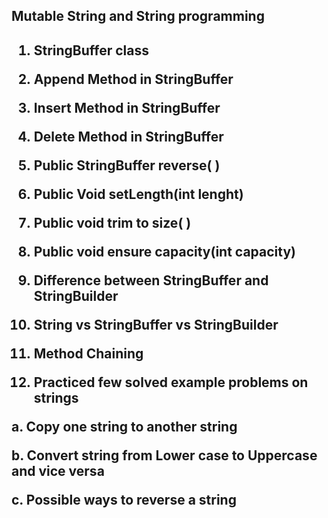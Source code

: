 <h2>Mutable String and String programming<h2>

1. StringBuffer class

2. Append Method in StringBuffer

3. Insert Method in StringBuffer

4. Delete Method in StringBuffer

5. Public StringBuffer reverse( )

6. Public Void setLength(int lenght)

7. Public void trim to size( )

8. Public void ensure capacity(int capacity)

9. Difference between StringBuffer and StringBuilder

10. String vs StringBuffer vs StringBuilder

11. Method Chaining

12. Practiced few solved example problems on strings

a. Copy one string to another string

b. Convert string from Lower case to Uppercase and vice versa

c. Possible ways to reverse a string
